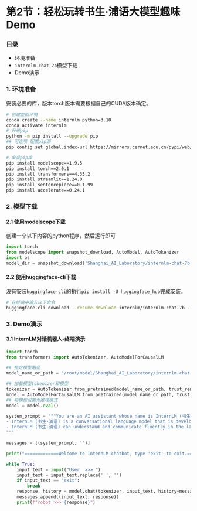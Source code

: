 # 第2节：轻松玩转书生·浦语大模型趣味 Demo

### 目录

- 环境准备
- `internlm-chat-7b`模型下载
- Demo演示

### 1. 环境准备

安装必要的库，版本torch版本需要根据自己的CUDA版本确定。

```bash
# 创建虚拟环境
conda create --name internlm python=3.10
conda activate internlm
# 升级pip
python -m pip install --upgrade pip
## 可选项 配置pip源
pip config set global.index-url https://mirrors.cernet.edu.cn/pypi/web/simple

# 安装pip库 
pip install modelscope==1.9.5
pip install torch==2.0.1
pip install transformers==4.35.2
pip install streamlit==1.24.0
pip install sentencepiece==0.1.99
pip install accelerate==0.24.1
```



### 2. 模型下载

#### 2.1 使用modelscope下载

创建一个以下内容的python程序，然后运行即可

```python
import torch
from modelscope import snapshot_download, AutoModel, AutoTokenizer
import os
model_dir = snapshot_download('Shanghai_AI_Laboratory/internlm-chat-7b', cache_dir='/root/model', revision='v1.0.3')
```

#### 2.2 使用huggingface-cli下载

没有安装`huggingface-cli`的执行`pip install -U huggingface_hub`完成安装。

```bash
# 在终端中输入以下命令
huggingface-cli download --resume-download internlm/internlm-chat-7b --local-dir 'your_path'
```



### 3. Demo演示

#### 3.1 InternLM对话机器人-终端演示

```python
import torch
from transformers import AutoTokenizer, AutoModelForCausalLM

## 指定模型路径
model_name_or_path = "/root/model/Shanghai_AI_Laboratory/internlm-chat-7b"

## 加载模型tokenizer和模型
tokenizer = AutoTokenizer.from_pretrained(model_name_or_path, trust_remote_code=True)
model = AutoModelForCausalLM.from_pretrained(model_name_or_path, trust_remote_code=True, torch_dtype=torch.bfloat16, device_map='auto')
## 将模型设置为推理模式
model = model.eval()

system_prompt = """You are an AI assistant whose name is InternLM (书生·浦语).
- InternLM (书生·浦语) is a conversational language model that is developed by Shanghai AI Laboratory (上海人工智能实验室). It is designed to be helpful, honest, and harmless.
- InternLM (书生·浦语) can understand and communicate fluently in the language chosen by the user such as English and 中文.
"""

messages = [(system_prompt, '')]

print("=============Welcome to InternLM chatbot, type 'exit' to exit.=============")

while True:
    input_text = input("User  >>> ")
    input_text = input_text.replace(' ', '')
    if input_text == "exit":
        break
    response, history = model.chat(tokenizer, input_text, history=messages)
    messages.append((input_text, response))
    print(f"robot >>> {response}")
```

